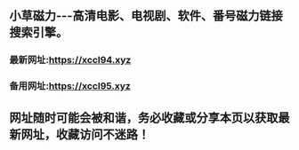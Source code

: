 ## **小草磁力---高清电影、电视剧、软件、番号磁力链接搜索引擎。**
### 最新网址:<a href="https://xccl94.xyz" target="_blank">https://xccl94.xyz</a>
### 备用网址:<a href="https://xccl95.xyz" target="_blank">https://xccl95.xyz</a>
## 网址随时可能会被和谐，务必收藏或分享本页以获取最新网址，收藏访问不迷路！
